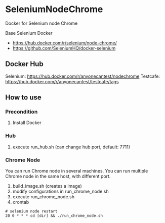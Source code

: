 # SeleniumNodeChrome
Docker for Selenium node Chrome

Base Selenium Docker
* https://hub.docker.com/r/selenium/node-chrome/
* https://github.com/SeleniumHQ/docker-selenium

## Docker Hub
Selenium: https://hub.docker.com/r/anyonecantest/nodechrome
Testcafe: https://hub.docker.com/r/anyonecantest/testcafe/tags

## How to use
### Precondition
1. Install Docker

### Hub
1. execute run_hub.sh (can change hub port, default: 7711)

### Chrome Node 

You can run Chrome node in several machines.
You can run multiple Chrome node in the same host, with different port.

1. build_image.sh (creates a image)
2. modify configurations in run_chrome_node.sh 
3. execute run_chrome_node.sh
4. crontab
```
# selenium node restart
20 0 * * * cd [dir] && ./run_chrome_node.sh
``` 
